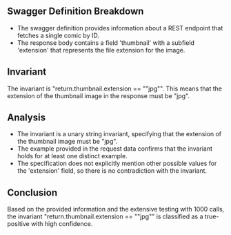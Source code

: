 ## Swagger Definition Breakdown
- The swagger definition provides information about a REST endpoint that fetches a single comic by ID.
- The response body contains a field 'thumbnail' with a subfield 'extension' that represents the file extension for the image.

## Invariant
The invariant is "return.thumbnail.extension == ""jpg"". This means that the extension of the thumbnail image in the response must be "jpg".

## Analysis
- The invariant is a unary string invariant, specifying that the extension of the thumbnail image must be "jpg".
- The example provided in the request data confirms that the invariant holds for at least one distinct example.
- The specification does not explicitly mention other possible values for the 'extension' field, so there is no contradiction with the invariant.

## Conclusion
Based on the provided information and the extensive testing with 1000 calls, the invariant "return.thumbnail.extension == ""jpg"" is classified as a true-positive with high confidence.
